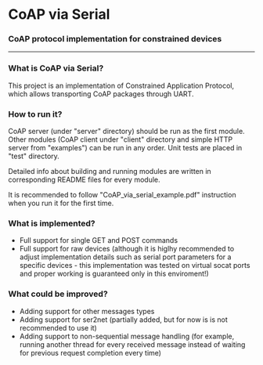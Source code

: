 # CoAP via Serial
### CoAP protocol implementation for constrained devices
------
### What is CoAP via Serial?
This project is an implementation of Constrained Application Protocol, which allows transporting CoAP packages through UART.

### How to run it?
CoAP server (under "server" directory) should be run as the first module. Other modules (CoAP client under "client" directory and simple HTTP server from "examples") can be run in any order. Unit tests are placed in "test" directory.

Detailed info about building and running modules are written in corresponding README files for every module.

It is recommended to follow "CoAP_via_serial_example.pdf" instruction when you run it for the first time.

### What is implemented?
- Full support for single GET and POST commands
- Full support for raw devices (although it is higlhy recommended to adjust implementation details such as serial port parameters for a specific devices - this implementation was tested on virtual socat ports and proper working is guaranteed only in this enviroment!)

### What could be improved?
- Adding support for other messages types
- Adding support for ser2net (partially added, but for now is is not recommended to use it)
- Adding support to non-sequential message handling (for example, running another thread for every received message instead of waiting for previous request completion every time)
